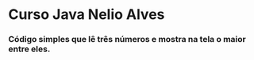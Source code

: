 # Curso Java Nelio Alves

### Código simples que lê três números e mostra na tela o maior entre eles.
